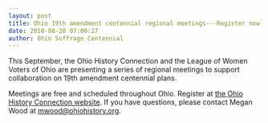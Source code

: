 ```yaml
---
layout: post
title: Ohio 19th amendment centennial regional meetings---Register now!
date: 2018-08-28 07:00:27
author: Ohio Suffrage Centennial
---
```


This September, the Ohio History Connection and the League of Women Voters of Ohio are presenting a series of regional meetings to support collaboration on 19th amendment centennial plans.

Meetings are free and scheduled throughout Ohio. Register at <a href="https://13329a.blackbaudhosting.com/13329a/19th-Amendment-Centennial-Meetings" target="blank">the Ohio History Connection website</a>. If you have questions, please contact Megan Wood at mwood@ohiohistory.org.

